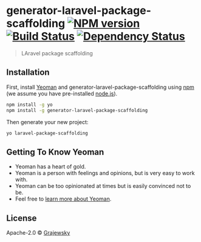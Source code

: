 # generator-laravel-package-scaffolding [![NPM version][npm-image]][npm-url] [![Build Status][travis-image]][travis-url] [![Dependency Status][daviddm-image]][daviddm-url]
> LAravel package scaffolding

## Installation

First, install [Yeoman](http://yeoman.io) and generator-laravel-package-scaffolding using [npm](https://www.npmjs.com/) (we assume you have pre-installed [node.js](https://nodejs.org/)).

```bash
npm install -g yo
npm install -g generator-laravel-package-scaffolding
```

Then generate your new project:

```bash
yo laravel-package-scaffolding
```

## Getting To Know Yeoman

 * Yeoman has a heart of gold.
 * Yeoman is a person with feelings and opinions, but is very easy to work with.
 * Yeoman can be too opinionated at times but is easily convinced not to be.
 * Feel free to [learn more about Yeoman](http://yeoman.io/).

## License

Apache-2.0 © [Grajewsky](grajewsky.github.io)


[npm-image]: https://badge.fury.io/js/generator-laravel-package-scaffolding.svg
[npm-url]: https://npmjs.org/package/generator-laravel-package-scaffolding
[travis-image]: https://travis-ci.com/grajewsky/generator-laravel-package-scaffolding.svg?branch=master
[travis-url]: https://travis-ci.com/grajewsky/generator-laravel-package-scaffolding
[daviddm-image]: https://david-dm.org/grajewsky/generator-laravel-package-scaffolding.svg?theme=shields.io
[daviddm-url]: https://david-dm.org/grajewsky/generator-laravel-package-scaffolding
